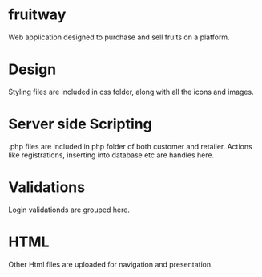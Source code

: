 # fruitway
Web application designed to purchase and sell fruits on a platform.
# Design
Styling files are included in css folder, along with all the icons and images.
# Server side Scripting
.php files are included in php folder of both customer and retailer. Actions like registrations, inserting into database etc are handles here.
# Validations
Login validationds are grouped here.
# HTML
Other Html files are uploaded for navigation and presentation.
